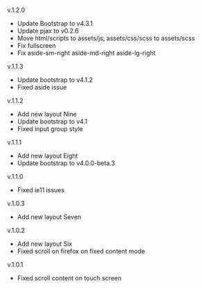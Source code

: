 v.1.2.0

* Update Bootstrap to v4.3.1
* Update pjax to v0.2.6
* Move html/scripts to assets/js, assets/css/scss to assets/scss
* Fix fullscreen
* Fix aside-sm-right aside-md-right aside-lg-right

v.1.1.3

* Update bootstrap to v4.1.2
* Fixed aside issue

v.1.1.2

* Add new layout Nine
* Update bootstrap to v4.1
* Fixed input group style

v.1.1.1

* Add new layout Eight
* Update bootstrap to v4.0.0-beta.3

v.1.1.0

* Fixed ie11 issues

v.1.0.3

* Add new layout Seven

v.1.0.2

* Add new layout Six
* Fixed scroll on firefox on fixed content mode

v.1.0.1

* Fixed scroll content on touch screen
